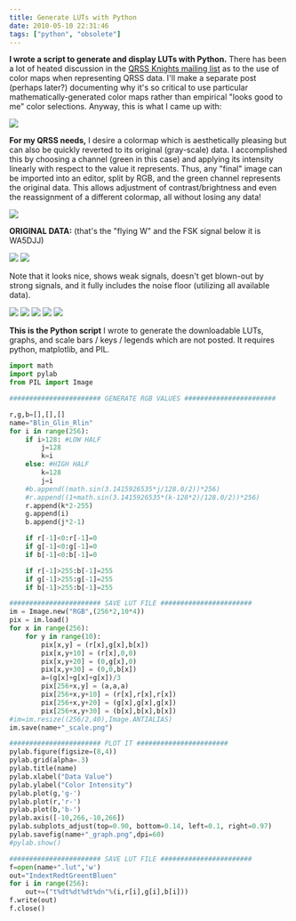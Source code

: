 ```yaml
---
title: Generate LUTs with Python
date: 2010-05-10 22:31:46
tags: ["python", "obsolete"]
---
```




__I wrote a script to generate and display LUTs with Python.__ There has been a lot of heated discussion in the [QRSS Knights mailing list](http://cnts.be/mailman/listinfo/knightsqrss_cnts.be) as to the use of color maps when representing QRSS data. I'll make a separate post (perhaps later?) documenting why it's so critical to use particular mathematically-generated color maps rather than empirical "looks good to me" color selections. Anyway, this is what I came up with:

<div class="text-center img-border">

![](https://swharden.com/static/2010/05/10/Blin_Glin_Rlin_scale.png)

</div>

__For my QRSS needs,__ I desire a colormap which is aesthetically pleasing but can also be quickly reverted to its original (gray-scale) data. I accomplished this by choosing a channel (green in this case) and applying its intensity linearly with respect to the value it represents. Thus, any "final" image can be imported into an editor, split by RGB, and the green channel represents the original data. This allows adjustment of contrast/brightness and even the reassignment of a different colormap, all without losing any data!

<div class="text-center img-border">

![](https://swharden.com/static/2010/05/10/Blin_Glin_Rlin.jpg-green.jpg)

</div>

__ORIGINAL DATA:__
(that's the "flying W" and the FSK signal below it is WA5DJJ)

<div class="text-center img-border">

![](https://swharden.com/static/2010/05/10/Blin_Glin_Rlin_graph.png)
![](https://swharden.com/static/2010/05/10/Blin_Glin_Rlin.jpg)

</div>

Note that it looks nice, shows weak signals, doesn't get blown-out by strong signals, and it fully includes the noise floor (utilizing all available data).

<div class="text-center img-border">

![](https://swharden.com/static/2010/05/10/Blin_Glin_Rlin.jpg-blue.jpg)
![](https://swharden.com/static/2010/05/10/Blin_Glin_Rlin.jpg-red.jpg)
![](https://swharden.com/static/2010/05/10/Blin_Glin_Rlin.jpg-green.jpg)
![](https://swharden.com/static/2010/05/10/Bsin_Glin_Rsin_graph.png)
![](https://swharden.com/static/2010/05/10/Bsin_Glin_Rsin.jpg)

</div>

__This is the Python script__ I wrote to generate the downloadable LUTs, graphs, and scale bars / keys / legends which are not posted. It requires python, matplotlib, and PIL.

```python
import math
import pylab
from PIL import Image

####################### GENERATE RGB VALUES #######################

r,g,b=[],[],[]
name="Blin_Glin_Rlin"
for i in range(256):
    if i>128: #LOW HALF
        j=128
        k=i
    else: #HIGH HALF
        k=128
        j=i
    #b.append((math.sin(3.1415926535*j/128.0/2))*256)
    #r.append((1+math.sin(3.1415926535*(k-128*2)/128.0/2))*256)
    r.append(k*2-255)
    g.append(i)
    b.append(j*2-1)

    if r[-1]<0:r[-1]=0
    if g[-1]<0:g[-1]=0
    if b[-1]<0:b[-1]=0

    if r[-1]>255:b[-1]=255
    if g[-1]>255:g[-1]=255
    if b[-1]>255:b[-1]=255

####################### SAVE LUT FILE #######################
im = Image.new("RGB",(256*2,10*4))
pix = im.load()
for x in range(256):
    for y in range(10):
        pix[x,y] = (r[x],g[x],b[x])
        pix[x,y+10] = (r[x],0,0)
        pix[x,y+20] = (0,g[x],0)
        pix[x,y+30] = (0,0,b[x])
        a=(g[x]+g[x]+g[x])/3
        pix[256+x,y] = (a,a,a)
        pix[256+x,y+10] = (r[x],r[x],r[x])
        pix[256+x,y+20] = (g[x],g[x],g[x])
        pix[256+x,y+30] = (b[x],b[x],b[x])
#im=im.resize((256/2,40),Image.ANTIALIAS)
im.save(name+"_scale.png")

####################### PLOT IT #######################
pylab.figure(figsize=(8,4))
pylab.grid(alpha=.3)
pylab.title(name)
pylab.xlabel("Data Value")
pylab.ylabel("Color Intensity")
pylab.plot(g,'g-')
pylab.plot(r,'r-')
pylab.plot(b,'b-')
pylab.axis([-10,266,-10,266])
pylab.subplots_adjust(top=0.90, bottom=0.14, left=0.1, right=0.97)
pylab.savefig(name+"_graph.png",dpi=60)
#pylab.show()

####################### SAVE LUT FILE #######################
f=open(name+".lut",'w')
out="IndextRedtGreentBluen"
for i in range(256):
    out+=("t%dt%dt%dt%dn"%(i,r[i],g[i],b[i]))
f.write(out)
f.close()
```

